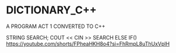 # DICTIONARY_C++
A PROGRAM ACT 1 CONVERTED TO C++

STRING SEARCH;
COUT << 
CIN >> SEARCH
ELSE IF()
https://youtube.com/shorts/FPheaHKH8o4?si=FhRmpL8uThUxVplH
